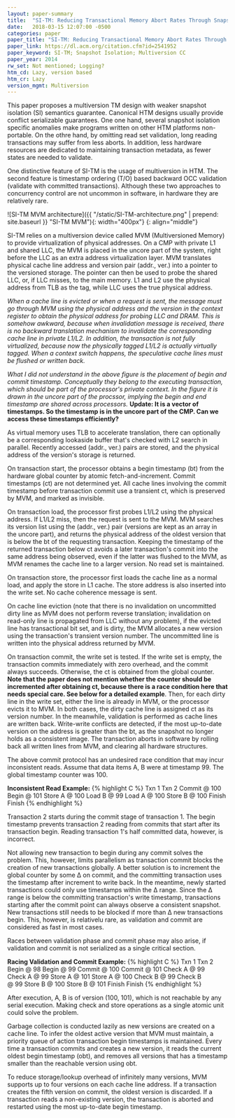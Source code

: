 ```yaml
---
layout: paper-summary
title:  "SI-TM: Reducing Transactional Memory Abort Rates Through Snapshot Isolation"
date:   2018-03-15 12:07:00 -0500
categories: paper
paper_title: "SI-TM: Reducing Transactional Memory Abort Rates Through Snapshot Isolation"
paper_link: https://dl.acm.org/citation.cfm?id=2541952
paper_keyword: SI-TM; Snapshot Isolation; Multiversion CC
paper_year: 2014
rw_set: Not mentioned; Logging?
htm_cd: Lazy, version based
htm_cr: Lazy
version_mgmt: Multiversion
---
```


This paper proposes a multiversion TM design with weaker snapshot isolation (SI) semantics guarantee. 
Canonical HTM designs usually provide conflict serializable guarantees. One one hand, several snapshot 
isolation specific anomalies make programs written on other HTM platforms non-portable. On the othre hand, 
by omitting read set validation, long reading transactions may suffer from 
less aborts. In addition, less hardware resources are dedicated to maintaining transaction metadata,
as fewer states are needed to validate.

One distinctive feature of SI-TM is the usage of multiversion in HTM. The second feature is timestamp ordering
(T/O) based backward OCC validation (validate with committed transactions). Although these two approaches
to concurrency control are not uncommon in software, in hardware they are relatively rare.

![SI-TM MVM architecture]({{ "/static/SI-TM-architecture.png" | prepend: site.baseurl }} "SI-TM MVM"){: width="400px"}
{: align="middle"}

SI-TM relies on a multiversion device called MVM (Multiversioned Memory) to provide virtualization of physical addresses. 
On a CMP with private L1 and shared LLC, the MVM is placed in the uncore part of the system, right before the LLC as an
extra address virtualization layer. MVM translates physical cache line address and version pair (addr., ver.) into a pointer 
to the versioned storage. The pointer can then be used to probe the shared LLC, or, if LLC misses, to
the main memory. L1 and L2 use the physical address from TLB as the tag, while LLC uses the true physical address. 

*When a cache line is evicted or when a request
is sent, the message must go through MVM using the physical address and the version in the context register to obtain
the physical address for probing LLC and DRAM. This is somehow awkward, because when invalidation message is received,
there is no backward translation mechanism to invalidate the corresponding cache line in private L1/L2. In addition,
the transaction is not fully virtualized, because now the physically tagged L1/L2 is actually virtually tagged. When
a context switch happens, the speculative cache lines must be flushed or written back.*

*What I did not understand in the above figure is the placement of begin and commit timestamp. Conceptually they belong to
the executing transaction, which should be part of the processor's private context. In the figure it is drawn in the
uncore part of the procssor, implying the begin and end timestamp are shared across processors.* **Update: It is a vector 
of timestamps. So the timestamp is in the uncore part of the CMP. Can we access these timestamps efficiently?**

As virtual memory uses TLB to accelerate translation, there can optionally be a corresponding lookaside buffer that's 
checked with L2 search in parallel. Recently accessed (addr., ver.) pairs are stored, and the physical address 
of the version's storage is returned.

On transaction start, the processor obtains a begin timestamp (bt) from the hardware global counter by atomic 
fetch-and-increment. Commit timestamps (ct) are not determined yet. All cache lines involving the commit
timestamp before transaction commit use a transient ct, which is preserved by MVM, and marked as invisible.

On transaction load, the processor first probes L1/L2 using the physical address. If L1/L2 miss, then the request 
is sent to the MVM. MVM searches its version list using the (addr., ver.) pair (versions are kept as an array
in the uncore part), and returns the physical address of the oldest version that is below the bt of the requesting
transaction. Keeping the timestamp of the returned transaction below ct avoids a later transaction's commit into the same 
address being observed, even if the latter was flushed to the MVM, as MVM renames the cache line to a larger version.
No read set is maintained.

On transaction store, the processor first loads the cache line as a normal load, and apply the store in L1 cache. 
The store address is also inserted into the write set. No cache coherence message is sent.

On cache line eviction (note that there is no invalidation on uncommitted dirty line as MVM does not perform reverse 
translation; invalidation on read-only line is propagated from LLC without any problem), if the evicted line
has transactional bit set, and is dirty, the MVM allocates a new version using the transaction's transient version
number. The uncommitted line is written into the physical address returned by MVM.

On transaction commit, the write set is tested. If the write set is empty, the transaction commits immediately with
zero overhead, and the commit always succeeds. Otherwise, the ct is obtained from the global counter. 
**Note that the paper does not mention whether the counter should be incremented after obtaining ct, because 
there is a race condition here that needs special care. See below for a detailed example**.
Then, for each dirty line in the write set, either the line is already in MVM, or the processor evicts it to MVM.
In both cases, the dirty cache line is assigned ct as its version number. In the meanwhile, validation is performed
as cache lines are written back. Write-write conflicts are detected, if the most up-to-date version on the address 
is greater than the bt, as the snapshot no longer holds as a consistent image. The transaction aborts in software
by rolling back all written lines from MVM, and clearing all hardware structures.

The above commit protocol has an undesired race condition that may incur inconsistent reads. Assume that
data items A, B were at timestamp 99. The global timestamp counter was 100.

**Inconsistent Read Example:**
{% highlight C %}
   Txn 1         Txn 2
Commit @ 100
              Begin @ 101
  Store A
   @ 100
                Load  B
                 @ 99
                Load  A
                 @ 100
  Store B
   @ 100
  Finish
                Finish
{% endhighlight %}

Transaction 2 starts during the commit stage of transaction 1. The begin timestamp prevents 
transaction 2 reading from commits that start after its transaction begin. Reading transaction 1's half 
committed data, however, is incorrect. 

Not allowing new transaction to begin during any commit solves the problem. This, however, limits parallelism
as transaction commit blocks the creation of new transactions globally. A better solution is to increment the 
global counter by some &Delta; on commit, and the committing transaction uses the timestamp after increment
to write back. In the meantime, newly started transactions could only use timestamps within the &Delta; range.
Since the &Delta; range is below the committing transaction's write timestamp, transactions starting after
the commit point can always observe a consistent snapshot. New transactions still needs to be blocked 
if more than &Delta; new transactions begin. This, however, is relativelu rare, as validation and commit are 
considered as fast in most cases.

Races between validation phase and commit phase may also arise, if validation and commit is not serialized as 
a single critical section.

**Racing Validation and Commit Example:**
{% highlight C %}
   Txn 1         Txn 2
 Begin @ 98
               Begin @ 99
Commit @ 100
              Commit @ 101
  Check A
   @ 99                     
                Check A
                 @ 99
                Store A
                 @ 101
  Store A
   @ 100
  Check B
   @ 99 
                Check B             
                 @ 99
  Store B
   @ 100
                Store B
                 @ 101
  Finish
                Finish
{% endhighlight %}

After execution, A, B is of version (100, 101), which is not reachable by any serial execution.
Making check and store operations as a single atomic unit could solve the problem.

Garbage collection is conducted lazily as new versions are created on a cache line. To infer the 
oldest active version that MVM must maintain, a priority queue of action transaction begin timestamps
is maintained. Every time a transaction commits and creates a new version, it reads the current
oldest begin timestamp (obt), and removes all versions that has a timestamp smaller than the reachable version
using obt. 

To reduce storage/lookup overhead of infinitely many versions, MVM supports up to four versions on each
cache line address. If a transaction creates the fifth version on commit, the oldest version is discarded.
If a transaction reads a non-existing version, the transaction is aborted and restarted using the 
most up-to-date begin timestamp.